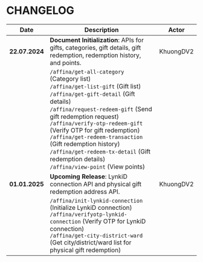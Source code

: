# CHANGELOG

| Date           | Description                                                                                                                                                                                                                                                                                                                                                                                                            | Actor     |
| -------------- | ---------------------------------------------------------------------------------------------------------------------------------------------------------------------------------------------------------------------------------------------------------------------------------------------------------------------------------------------------------------------------------------------------------------------- | --------- |
| **22.07.2024** | **Document Initialization**: APIs for gifts, categories, gift details, gift redemption, redemption history, and points.                                                                                                                                                                                                                                                                                                      | KhuongDV2 |
|                | `/affina/get-all-category` (Category list)<br>`/affina/get-list-gift` (Gift list)<br>`/affina/get-gift-detail` (Gift details)<br> `/affina/request-redeem-gift` (Send gift redemption request)<br> `/affina/verify-otp-redeem-gift` (Verify OTP for gift redemption)<br> `/affina/get-redeem-transaction` (Gift redemption history)<br> `/affina/get-redeem-tx-detail` (Gift redemption details)<br> `/affina/view-point` (View points) |           |
| **01.01.2025** | **Upcoming Release**: LynkiD connection API and physical gift redemption address API.                                                                                                                                                                                                                                                                                                                                   | KhuongDV2 |
|                | `/affina/init-lynkid-connection` (Initialize LynkiD connection)<br> `/affina/verifyotp-lynkid-connection` (Verify OTP for LynkiD connection)<br> `/affina/get-city-district-ward` (Get city/district/ward list for physical gift redemption)                                                                                                                                                                                  |           |
